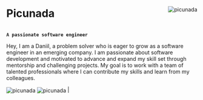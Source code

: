 
<div style="display: flex; align-items: center; justify-content: space-between;">
 <h1>Picunada</h1>
 <img src="https://komarev.com/ghpvc/?username=picunada&label=Profile%20views&color=0e75b6&style=flat" alt="picunada" />
</div>


**```A passionate software engineer```**

Hey, I am a Daniil, a problem solver who is eager to grow as a software engineer in an emerging company. I am passionate about software development and motivated to advance and expand my skill set through mentorship and challenging projects. My goal is to work with a team of talented professionals where I can contribute my skills and learn from my colleagues.


<img align="center" src="https://github-readme-stats.vercel.app/api?username=picunada&show_icons=true&locale=en&include_all_commits=true&count_private=true&theme=transparent&border_radius=16" alt="picunada" /> <img align="center" src="http://github-readme-streak-stats.herokuapp.com?user=picunada&theme=transparent&border_radius=16&background=EBEBEB00" alt="picunada" /> |

